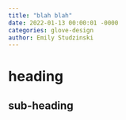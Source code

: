 ```yaml
--- 
title: "blah blah"
date: 2022-01-13 00:00:01 -0000
categories: glove-design
author: Emily Studzinski
---
```



# heading

## sub-heading
